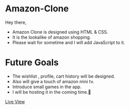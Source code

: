 # Amazon-Clone
Hey there,
* Amazon Clone is designed using HTML & CSS.
* It is the lookalike of amazon shopping.
* Please wait for sometime and I will add JavaScript to it.

# Future Goals
* The wishlist , profile, cart history will be designed.
* Also will give a touch of amazon mini tv.
* Introduce small games in the app.
* I will be hosting it in the coming time.🚀


[Live View](https://amazon-clone-production-4de2.up.railway.app/)
